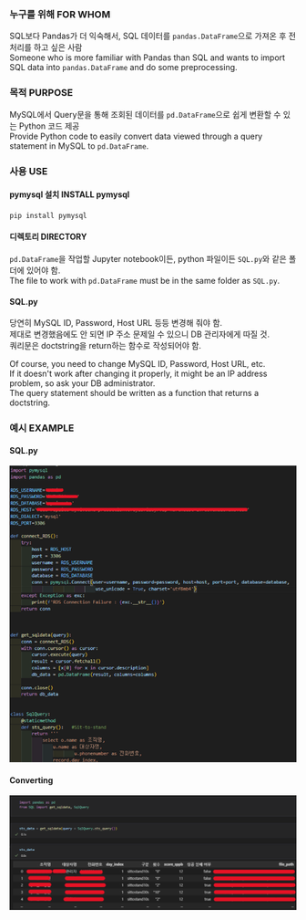 ### 누구를 위해 FOR WHOM

SQL보다 Pandas가 더 익숙해서, SQL 데이터를 `pandas.DataFrame`으로 가져온 후 전처리를 하고 싶은 사람   
Someone who is more familiar with Pandas than SQL and wants to import SQL data into `pandas.DataFrame` and do some preprocessing.

### 목적 PURPOSE

MySQL에서 Query문을 통해 조회된 데이터를 `pd.DataFrame`으로 쉽게 변환할 수 있는 Python 코드 제공   
Provide Python code to easily convert data viewed through a query statement in MySQL to `pd.DataFrame`.

### 사용 USE

#### pymysql 설치 INSTALL pymysql
```
pip install pymysql
```

#### 디렉토리 DIRECTORY
`pd.DataFrame`을 작업할 Jupyter notebook이든, python 파일이든 `SQL.py`와 같은 폴더에 있어야 함.   
The file to work with `pd.DataFrame` must be in the same folder as `SQL.py`.

#### SQL.py
당연히 MySQL ID, Password, Host URL 등등 변경해 줘야 함.   
제대로 변경했음에도 안 되면 IP 주소 문제일 수 있으니 DB 관리자에게 따질 것.   
쿼리문은 doctstring을 return하는 함수로 작성되어야 함.   

Of course, you need to change MySQL ID, Password, Host URL, etc.   
If it doesn't work after changing it properly, it might be an IP address problem, so ask your DB administrator.   
The query statement should be written as a function that returns a doctstring.


### 예시 EXAMPLE

#### SQL.py
![sample_1](./images/sample_1.png)

#### Converting
![sample_2](./images/sample_2.png)
